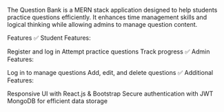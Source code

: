 The Question Bank is a MERN stack application designed to help students practice questions efficiently. It enhances time management skills and logical thinking while allowing admins to manage question content.

Features
✅ Student Features:

Register and log in
Attempt practice questions
Track progress
✅ Admin Features:

Log in to manage questions
Add, edit, and delete questions
✅ Additional Features:

Responsive UI with React.js & Bootstrap
Secure authentication with JWT
MongoDB for efficient data storage
